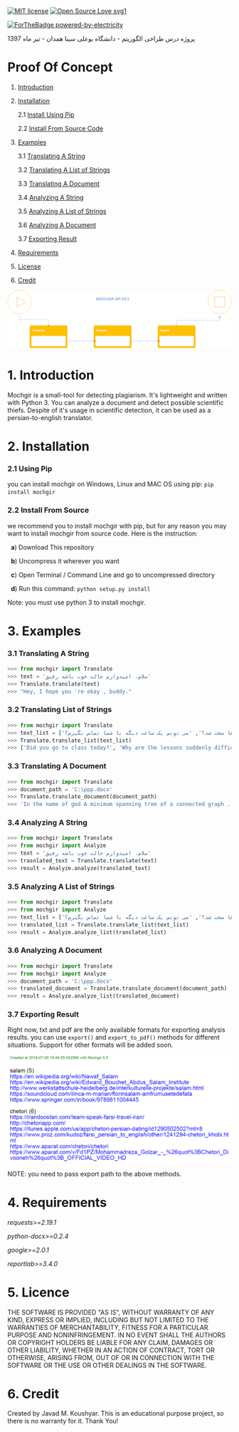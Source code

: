[![MIT license](https://img.shields.io/badge/License-MIT-blue.svg)](http://perso.crans.org/besson/LICENSE.html)
[![Open Source Love svg1](https://badges.frapsoft.com/os/v1/open-source.svg?v=103)](https://github.com/ellerbrock/open-source-badges/)

[![ForTheBadge powered-by-electricity](http://ForTheBadge.com/images/badges/powered-by-electricity.svg)](http://ForTheBadge.com)

پروژه درس طراحی الگوریتم - دانشگاه بوعلی سینا همدان - تیر ماه 1397


# Proof Of Concept
1. [Introduction](https://github.com/javadmokhtari/mochgir#1-introduction)
2. [Installation](https://github.com/javadmokhtari/mochgir#2-installation)

    2.1 [Install Using Pip](https://github.com/javadmokhtari/mochgir#21-using-pip)
    
    2.2 [Install From Source Code](https://github.com/javadmokhtari/mochgir#22-install-from-source)
    
3. [Examples](https://github.com/javadmokhtari/mochgir#3-examples)

    3.1 [Translating A String](https://github.com/javadmokhtari/mochgir#31-translating-a-string)
    
    3.2 [Translating A List of Strings](https://github.com/javadmokhtari/mochgir#32-translating-list-of-strings)
    
    3.3 [Translating A Document](https://github.com/javadmokhtari/mochgir#33-translating-a-document)
    
    3.4 [Analyzing A String](https://github.com/javadmokhtari/mochgir#34-analyzing-a-string)
    
    3.5 [Analyzing A List of Strings](https://github.com/javadmokhtari/mochgir#35-analyzing-a-list-of-strings)
    
    3.6 [Analyzing A Document](https://github.com/javadmokhtari/mochgir#36-analyzing-a-document)
    
    3.7 [Exporting Result](https://github.com/javadmokhtari/mochgir/blob/master/README.md#37-exporting-result)
    
4. [Requirements](https://github.com/javadmokhtari/mochgir#4-requirements)
5. [License](https://github.com/javadmokhtari/mochgir#5-licence)
5. [Credit](https://github.com/javadmokhtari/mochgir#6-credit)

![Image of Yaktocat](https://github.com/javadmokhtari/mochgir/blob/master/workflow.png)

# 1. Introduction
Mochgir is a small-tool for detecting plagiarism. It's lightweight and written with Python 3. You can analyze a document and detect possible scientific thiefs. Despite of it's usage in scientific detection, it can be used as a persian-to-english translator.

# 2. Installation
   ### 2.1 Using Pip
   you can install mochgir on Windows, Linux and MAC OS using pip:
   `pip install mochgir`
   ### 2.2 Install From Source
   we recommend you to install mochgir with pip, but for any reason you may want to install mochgir from source code. Here is the instruction:
   
   &nbsp;&nbsp;**a**) Download This repository
   
   &nbsp;&nbsp;**b**) Uncompress it wherever you want
   
   &nbsp;&nbsp;**c**) Open Terminal / Command Line and go to uncompressed directory
   
   &nbsp;&nbsp;**d**) Run this command: `python setup.py install`
   
   Note: you must use python 3 to install mochgir.
   
# 3. Examples
   ### 3.1 Translating A String
   ```python
>>> from mochgir import Translate
>>> text = 'سلام، امیدوارم حالت خوب باشه رفیق'
>>> Translate.translate(text)
>>> "Hey, I hope you 're okay , buddy."
```
   ### 3.2 Translating List of Strings
   ```python
>>> from mochgir import Translate
>>> text_list = ['امروز کلاس رفتی؟', 'چرا یهو درس ها سخت شد؟', 'می تونم یک ساعت دیگه با شما تماس بگیرم؟']
>>> Translate.translate_list(text_list)
>>> ['Did you go to class today?', 'Why are the lessons suddenly difficult?', 'Can I call you in an hour?']
```

   ### 3.3 Translating A Document
   ```python
>>> from mochgir import Translate
>>> document_path = 'C:\ppp.docx'
>>> Translate.translate_document(document_path)
>>> 'In the name of god A minimum spanning tree of a connected graph ....'
```

   ### 3.4 Analyzing A String
   ```python
>>> from mochgir import Translate
>>> from mochgir import Analyze
>>> text = 'سلام، امیدوارم حالت خوب باشه رفیق'
>>> trasnlated_text = Translate.translate(text)
>>> result = Analyze.analyze(translated_text)
```

   ### 3.5 Analyzing A List of Strings
   ```python
>>> from mochgir import Translate
>>> from mochgir import Analyze
>>> text_list = ['امروز کلاس رفتی؟', 'چرا یهو درس ها سخت شد؟', 'می تونم یک ساعت دیگه با شما تماس بگیرم؟']
>>> translated_list = Translate.translate_list(text_list)
>>> result = Analyze.analyze_list(translated_list)
```

   ### 3.6 Analyzing A Document
   ```python
>>> from mochgir import Translate
>>> from mochgir import Analyze
>>> document_path = 'C:\ppp.docx'
>>> translated_document = Translate.translate_document(document_path)
>>> result = Analyze.analyze_list(translated_document)
```

   ### 3.7 Exporting Result
   Right now, txt and pdf are the only available formats for exporting analysis results. you can use `export()` and `export_to_pdf()` methods for different situations. Support for other formats will be added soon.
   
   ![export_to_pdf](https://github.com/javadmokhtari/mochgir/blob/master/export_to_pdf.png?raw=true)
   
   NOTE: you need to pass export path to the above methods.
# 4. Requirements
*requests>=2.19.1*

*python-docx>=0.2.4*

*google>=2.0.1*

*reportlab>=3.4.0*

# 5. Licence
THE SOFTWARE IS PROVIDED "AS IS", WITHOUT WARRANTY OF ANY KIND, EXPRESS OR
IMPLIED, INCLUDING BUT NOT LIMITED TO THE WARRANTIES OF MERCHANTABILITY,
FITNESS FOR A PARTICULAR PURPOSE AND NONINFRINGEMENT. IN NO EVENT SHALL THE
AUTHORS OR COPYRIGHT HOLDERS BE LIABLE FOR ANY CLAIM, DAMAGES OR OTHER
LIABILITY, WHETHER IN AN ACTION OF CONTRACT, TORT OR OTHERWISE, ARISING FROM,
OUT OF OR IN CONNECTION WITH THE SOFTWARE OR THE USE OR OTHER DEALINGS IN THE
SOFTWARE.

# 6. Credit
Created by Javad M. Koushyar. This is an educational purpose project, so there is no warranty for it. Thank You!
